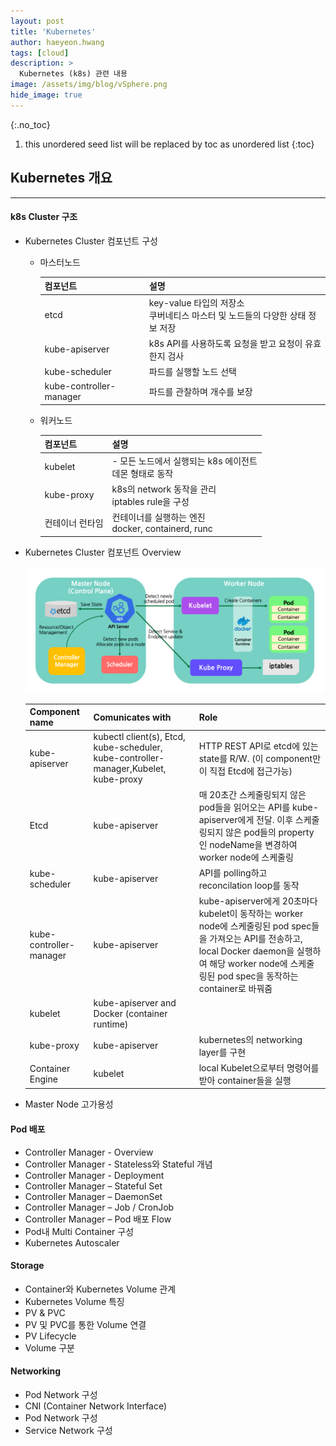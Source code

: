 ```yaml
---
layout: post
title: 'Kubernetes' 
author: haeyeon.hwang
tags: [cloud]
description: >
  Kubernetes (k8s) 관련 내용 
image: /assets/img/blog/vSphere.png
hide_image: true
---
```


{:.no_toc}
1. this unordered seed list will be replaced by toc as unordered list
{:toc}

## **Kubernetes 개요**

---

#### **k8s Cluster 구조**
- Kubernetes Cluster 컴포넌트 구성

  - 마스터노드
  
    컴포넌트|설명
    ---|---
    etcd|key-value 타입의 저장소</br>쿠버네티스 마스터 및 노드들의 다양한 상태 정보 저장
    kube-apiserver|k8s API를 사용하도록 요청을 받고 요청이 유효한지 검사
    kube-scheduler|파드를 실행할 노드 선택
    kube-controller-manager|파드를 관찰하며 개수를 보장

  - 워커노드
  
    컴포넌트|설명
    ---|---
    kubelet|- 모든 노드에서 실행되는 k8s 에이전트</br>데몬 형태로 동작
    kube-proxy|k8s의 network 동작을 관리</br>iptables rule을 구성
    컨테이너 런타임|컨테이너를 실행하는 엔진</br>docker, containerd, runc

- Kubernetes Cluster 컴포넌트 Overview
  
    ![k8s-cluster-component](/assets/img/blog/k8s-cluster_component.png)  

    Component name|Comunicates with|Role
    ---|---|---
    kube-apiserver|kubectl client(s), Etcd, kube-scheduler, kube-controller-manager,Kubelet, kube-proxy|HTTP REST API로 etcd에 있는 state를 R/W. (이 component만이 직접 Etcd에 접근가능)
    Etcd|kube-apiserver|매 20초간 스케줄링되지 않은 pod들을 읽어오는 API를 kube-apiserver에게 전달. 이후 스케줄링되지 않은 pod들의 property인 nodeName을 변경하여 worker node에 스케줄링
    kube-scheduler|kube-apiserver|API를 polling하고 reconcilation loop를 동작
    kube-controller-manager|kube-apiserver|kube-apiserver에게 20초마다 kubelet이 동작하는 worker node에 스케줄링된 pod spec들을 가져오는 API를 전송하고, local Docker daemon을 실행하여 해당 worker node에 스케줄링된 pod spec을 동작하는 container로 바꿔줌
    kubelet|kube-apiserver and Docker (container runtime)|
    kube-proxy|kube-apiserver|kubernetes의 networking layer를 구현
    Container Engine|kubelet|local Kubelet으로부터 명령어를 받아 container들을 실행

- Master Node 고가용성

#### **Pod 배포**
- Controller Manager - Overview
- Controller Manager - Stateless와 Stateful 개념
- Controller Manager - Deployment
- Controller Manager – Stateful Set
- Controller Manager – DaemonSet
- Controller Manager – Job / CronJob
- Controller Manager – Pod 배포 Flow
- Pod내 Multi Container 구성
- Kubernetes Autoscaler

#### **Storage**
- Container와 Kubernetes Volume 관계
- Kubernetes Volume 특징
- PV & PVC
- PV 및 PVC를 통한 Volume 연결
- PV Lifecycle
- Volume 구분

#### **Networking**
- Pod Network 구성
- CNI (Container Network Interface)
- Pod Network 구성
- Service Network 구성
